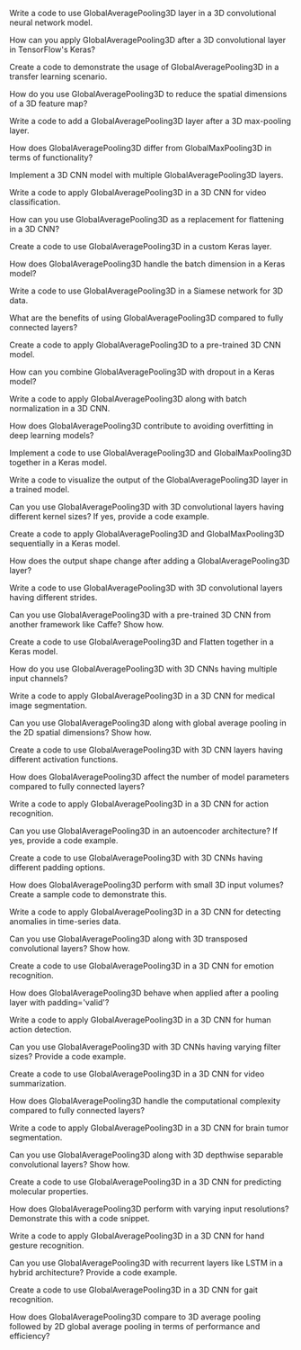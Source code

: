 Write a code to use GlobalAveragePooling3D layer in a 3D convolutional neural network model.

How can you apply GlobalAveragePooling3D after a 3D convolutional layer in TensorFlow's Keras?

Create a code to demonstrate the usage of GlobalAveragePooling3D in a transfer learning scenario.

How do you use GlobalAveragePooling3D to reduce the spatial dimensions of a 3D feature map?

Write a code to add a GlobalAveragePooling3D layer after a 3D max-pooling layer.

How does GlobalAveragePooling3D differ from GlobalMaxPooling3D in terms of functionality?

Implement a 3D CNN model with multiple GlobalAveragePooling3D layers.

Write a code to apply GlobalAveragePooling3D in a 3D CNN for video classification.

How can you use GlobalAveragePooling3D as a replacement for flattening in a 3D CNN?

Create a code to use GlobalAveragePooling3D in a custom Keras layer.

How does GlobalAveragePooling3D handle the batch dimension in a Keras model?

Write a code to use GlobalAveragePooling3D in a Siamese network for 3D data.

What are the benefits of using GlobalAveragePooling3D compared to fully connected layers?

Create a code to apply GlobalAveragePooling3D to a pre-trained 3D CNN model.

How can you combine GlobalAveragePooling3D with dropout in a Keras model?

Write a code to apply GlobalAveragePooling3D along with batch normalization in a 3D CNN.

How does GlobalAveragePooling3D contribute to avoiding overfitting in deep learning models?

Implement a code to use GlobalAveragePooling3D and GlobalMaxPooling3D together in a Keras model.

Write a code to visualize the output of the GlobalAveragePooling3D layer in a trained model.

Can you use GlobalAveragePooling3D with 3D convolutional layers having different kernel sizes? If yes, provide a code example.

Create a code to apply GlobalAveragePooling3D and GlobalMaxPooling3D sequentially in a Keras model.

How does the output shape change after adding a GlobalAveragePooling3D layer?

Write a code to use GlobalAveragePooling3D with 3D convolutional layers having different strides.

Can you use GlobalAveragePooling3D with a pre-trained 3D CNN from another framework like Caffe? Show how.

Create a code to use GlobalAveragePooling3D and Flatten together in a Keras model.

How do you use GlobalAveragePooling3D with 3D CNNs having multiple input channels?

Write a code to apply GlobalAveragePooling3D in a 3D CNN for medical image segmentation.

Can you use GlobalAveragePooling3D along with global average pooling in the 2D spatial dimensions? Show how.

Create a code to use GlobalAveragePooling3D with 3D CNN layers having different activation functions.

How does GlobalAveragePooling3D affect the number of model parameters compared to fully connected layers?

Write a code to apply GlobalAveragePooling3D in a 3D CNN for action recognition.

Can you use GlobalAveragePooling3D in an autoencoder architecture? If yes, provide a code example.

Create a code to use GlobalAveragePooling3D with 3D CNNs having different padding options.

How does GlobalAveragePooling3D perform with small 3D input volumes? Create a sample code to demonstrate this.

Write a code to apply GlobalAveragePooling3D in a 3D CNN for detecting anomalies in time-series data.

Can you use GlobalAveragePooling3D along with 3D transposed convolutional layers? Show how.

Create a code to use GlobalAveragePooling3D in a 3D CNN for emotion recognition.

How does GlobalAveragePooling3D behave when applied after a pooling layer with padding='valid'?

Write a code to apply GlobalAveragePooling3D in a 3D CNN for human action detection.

Can you use GlobalAveragePooling3D with 3D CNNs having varying filter sizes? Provide a code example.

Create a code to use GlobalAveragePooling3D in a 3D CNN for video summarization.

How does GlobalAveragePooling3D handle the computational complexity compared to fully connected layers?

Write a code to apply GlobalAveragePooling3D in a 3D CNN for brain tumor segmentation.

Can you use GlobalAveragePooling3D along with 3D depthwise separable convolutional layers? Show how.

Create a code to use GlobalAveragePooling3D in a 3D CNN for predicting molecular properties.

How does GlobalAveragePooling3D perform with varying input resolutions? Demonstrate this with a code snippet.

Write a code to apply GlobalAveragePooling3D in a 3D CNN for hand gesture recognition.

Can you use GlobalAveragePooling3D with recurrent layers like LSTM in a hybrid architecture? Provide a code example.

Create a code to use GlobalAveragePooling3D in a 3D CNN for gait recognition.

How does GlobalAveragePooling3D compare to 3D average pooling followed by 2D global average pooling in terms of performance and efficiency?